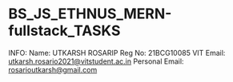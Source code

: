 # BS_JS_ETHNUS_MERN-fullstack_TASKS
INFO:
Name: UTKARSH ROSARIP
Reg No: 21BCG10085
VIT Email: utkarsh.rosario2021@vitstudent.ac.in
Personal Email: rosarioutkarsh@gmail.com
